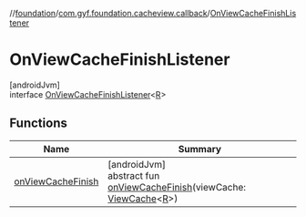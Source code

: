 //[foundation](../../../index.md)/[com.gyf.foundation.cacheview.callback](../index.md)/[OnViewCacheFinishListener](index.md)

# OnViewCacheFinishListener

[androidJvm]\
interface [OnViewCacheFinishListener](index.md)&lt;[R](index.md)&gt;

## Functions

| Name | Summary |
|---|---|
| [onViewCacheFinish](on-view-cache-finish.md) | [androidJvm]<br>abstract fun [onViewCacheFinish](on-view-cache-finish.md)(viewCache: [ViewCache](../../com.gyf.foundation.cacheview.view/-view-cache/index.md)&lt;[R](index.md)&gt;) |